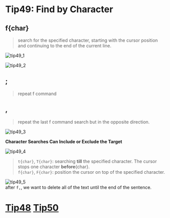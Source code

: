# Tip49: Find by Character  
  
## f{char}  
>search for the specified character, starting with the cursor position and continuing to the end of the current line.  
  
![tip49_1](images/tip49_1.png)  
  
![tip49_2](images/tip49_2.png)  
  
## ;  
>repeat f command   
  
## ,  
>repeat the last f command search but in the opposite direction.  
  
![tip49_3](images/tip49_3.png)  
  
  
**Character Searches Can Include or Exclude the Target**  
  
![tip49_4](images/tip49_4.png)  
  
>`t{char}`, `T{char}`: searching **till** the specified character. The cursor stops one character **before**{char}.  
>`f{char}`, `F{char}`: position the cursor on top of the specified character.  
  
![tip49_5](images/tip49_5.png)  
after `f,`, we want to delete all of the text until the end of the sentence.  
  
# [Tip48](tip48.md) [Tip50](tip50.md)
